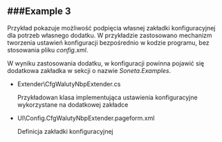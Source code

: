 ###Example 3
-----------------------------------------------------------------------------------------------------

Przykład pokazuje możliwość podpięcia własnej zakładki konfiguracyjnej dla potrzeb własnego dodatku.
W przykładzie zastosowano mechanizm tworzenia ustawień konfiguracji bezpośrednio w kodzie programu,
bez stosowania pliku *config.xml*.

W wyniku zastosowania dodatku, w konfiguracji powinna pojawić się dodatkowa zakładka w sekcji o nazwie 
*Soneta.Examples*.

* Extender\CfgWalutyNbpExtender.cs

    Przykładowan klasa implementująca ustawienia konfiguracyjne wykorzystane na dodatkowej zakładce 

* UI\Config.CfgWalutyNbpExtender.pageform.xml

    Definicja zakładki konfiguracyjnej


